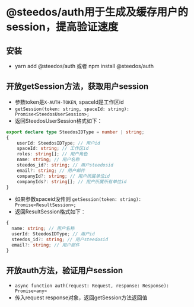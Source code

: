 # @steedos/auth用于生成及缓存用户的session，提高验证速度
## 安装
- yarn add @steedos/auth 或者  npm install @steedos/auth

## 开放getSession方法，获取用户session
- 参数token是`X-AUTH-TOKEN`, spaceId是工作区id
- `getSession(token: string, spaceId: string): Promise<SteedosUserSession>;`
- 返回SteedosUserSession格式如下：
```ts
export declare type SteedosIDType = number | string;
{
    userId: SteedosIDType; // 用户id
    spaceId: string; // 工作区id
    roles: string[]; // 用户角色
    name: string; // 用户名称
    steedos_id?: string; // 用户steedosid
    email?: string; // 用户邮件
    companyId?: string; // 用户所属单位id
    companyIds?: string[]; // 用户所属所有单位id
}
```
- 如果参数spaceid没传则 `getSession(token: string): Promise<ResultSession>;`
- 返回ResultSession格式如下：
```ts
{
  name: string; // 用户名称
  userId: SteedosIDType; // 用户id
  steedos_id?: string; // 用户steedosid
  email?: string; // 用户邮件
}
```
## 开放auth方法，验证用户session
- `async function auth(request: Request, response: Response): Promise<any>`
- 传入request response对象，返回getSession方法返回值